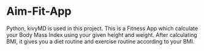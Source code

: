# Aim-Fit-App

Python, kivyMD is used in this project.
This is a Fitness App which calculate your Body Mass Index using your given height and weight. After calculating BMI, it gives you a diet routine and exercise routine according to your BMI.

